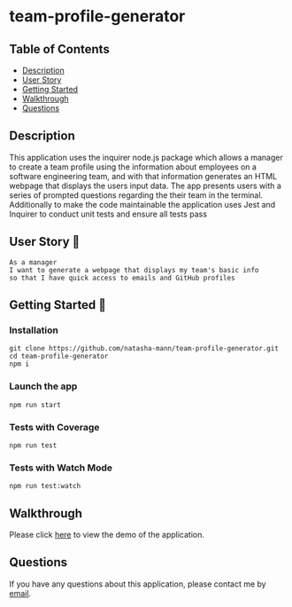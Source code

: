 # team-profile-generator

## Table of Contents

- [Description](#description)
- [User Story](#user-story-🧍)
- [Getting Started](#getting-started-🚀)
- [Walkthrough](#walkthrough)
- [Questions](#questions)

## Description

This application uses the inquirer node.js package which allows a manager to create a team profile using the information about employees on a software engineering team, and with that information generates an HTML webpage that displays the users input data. The app presents users with a series of prompted questions regarding the their team in the terminal.
Additionally to make the code maintainable the application uses Jest and Inquirer to conduct unit tests and ensure all tests pass

## User Story 🧍

```
As a manager
I want to generate a webpage that displays my team's basic info
so that I have quick access to emails and GitHub profiles

```

## Getting Started 🚀

### Installation

```
git clone https://github.com/natasha-mann/team-profile-generator.git
cd team-profile-generator
npm i
```

### Launch the app

```
npm run start
```

### Tests with Coverage

```
npm run test
```

### Tests with Watch Mode

```
npm run test:watch
```

## Walkthrough

Please click [here]() to view the demo of the application.

## Questions

If you have any questions about this application, please contact me by [email](mailto:A.idi12@outlook.com).

